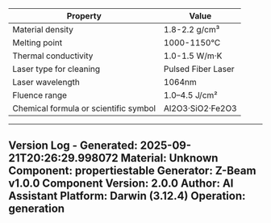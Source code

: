 | Property | Value |
|----------|-------|
| Material density | 1.8-2.2 g/cm³ |
| Melting point | 1000-1150°C |
| Thermal conductivity | 1.0-1.5 W/m·K |
| Laser type for cleaning | Pulsed Fiber Laser |
| Laser wavelength | 1064nm |
| Fluence range | 1.0–4.5 J/cm² |
| Chemical formula or scientific symbol | Al2O3·SiO2·Fe2O3 |


---
Version Log - Generated: 2025-09-21T20:26:29.998072
Material: Unknown
Component: propertiestable
Generator: Z-Beam v1.0.0
Component Version: 2.0.0
Author: AI Assistant
Platform: Darwin (3.12.4)
Operation: generation
---
